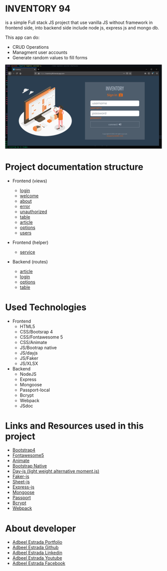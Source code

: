 # INVENTORY 94
is a simple Full stack JS project that use vanilla JS without framework in frontend side, into backend side include node js, express js and mongo db.

This app can do:
- CRUD Operations
- Managment user accounts
- Generate random values to fill forms

![](/src/frontend/img/readme.png)

# Project documentation structure
- Frontend (views)
  - [login](/doc/Frontend_01-login.html)
  - [welcome](/doc/Frontend_02-welcome.html)
  - [about](/doc/Frontend_03-about.html)
  - [error](/doc/Frontend_06-error.html)
  - [unauthorized](/doc/Frontend_07-unauth.html)
  - [table](/doc/Frontend_11-table.html)
  - [article](/doc/Frontend_12-article.html)
  - [options](/doc/Frontend_16-options.html)
  - [users](/Frontend_17-users.html)

- Frontend (helper)
  - [service](/doc/Frontend_service.html)

- Backend (routes)
  - [article](/doc/Backend_route_article.html)
  - [login](/doc/Backend_route_login.html)
  - [options](/doc/Backend_route_options.html)
  - [table](/doc/Backend_route_options.html)

# Used Technologies
- Frontend
  - HTML5
  - CSS/Bootsrap 4
  - CSS/Fontawesome 5
  - CSS/Animate
  - JS/Bootrap native
  - JS/dayjs
  - JS/Faker
  - JS/XLSX
- Backend
  - NodeJS
  - Express
  - Mongoose
  - Passport-local
  - Bcrypt
  - Webpack
  - JSdoc

# Links and Resources used in this project
- [Bootstrap4](https://getbootstrap.com/docs/4.6/getting-started/introduction/)
- [Fontawesome5](https://fontawesome.com/how-to-use/on-the-web/setup/hosting-font-awesome-yourself)
- [Animate](https://animate.style/)
- [Bootstrap Native](https://thednp.github.io/bootstrap.native/)
- [Day-js (light weight alternative moment.js)](https://day.js.org/)
- [Faker-js](https://fakercloud.com/api)
- [Sheet-js](https://sheetjs.com/)
- [Express-js](https://expressjs.com/)
- [Mongoose](https://mongoosejs.com/)
- [Passport](http://www.passportjs.org/)
- [Bcrypt](https://www.npmjs.com/package/bcrypt)
- [Webpack](https://webpack.js.org/)

# About developer
- [Adbeel Estrada Portfolio](https://eadbeel94.web.app/)
- [Adbeel Estrada Github](https://github.com/eadbeel94?tab=repositories)
- [Adbeel Estrada Linkedin](https://www.linkedin.com/in/adbeel-estrada-9a332b181/)
- [Adbeel Estrada Youtube](https://www.youtube.com/channel/UCKpR_x5WgtNCXx0oE2GuNag)
- [Adbeel Estrada Facebook](https://www.facebook.com/Z1K3C)